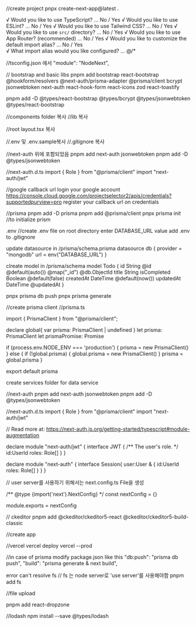 //create project
pnpx create-next-app@latest .


√ Would you like to use TypeScript? ... No / Yes
√ Would you like to use ESLint? ... No / Yes
√ Would you like to use Tailwind CSS? ... No / Yes
√ Would you like to use `src/` directory? ... No / Yes
√ Would you like to use App Router? (recommended) ... No / Yes
√ Would you like to customize the default import alias? ... No / Yes        
√ What import alias would you like configured? ... @/*
<!-- Creating a new Next.js app in D:\AmiAiLabTs\shopping-cart. -->

//tsconfig.json 에서 
"module": "NodeNext",
<!-- "moduleResolution": "NodeNext", 변경 -->


// bootstrap and basic libs
pnpm add bootstrap react-bootstrap @hookform/resolvers @next-auth/prisma-adapter @prisma/client bcrypt jsonwebtoken next-auth react-hook-form react-icons zod react-toastify

pnpm add -D @types/react-bootstrap @types/bcrypt @types/jsonwebtoken @types/react-bootstrap

//components folder 복사
//lib 복사

//root layout.tsx  복사

//.env 및 .env.sample복사
//.gitignore 복사



//next-auth 위에 포함되었음
pnpm add next-auth jsonwebtoken
pnpm add -D @types/jsonwebtoken

//next-auth.d.ts
import { Role } from "@prisma/client"
import "next-auth/jwt"



//google callback url login your google account
https://console.cloud.google.com/projectselector2/apis/credentials?supportedpurview=pro
register your callback url on credentials


//prisma
pnpm add -D prisma
pnpm add @prisma/client
pnpx prisma init //to initialize prism

.env //create .env file on root directory
enter DATABASE_URL value 
add .env to .gitignore

update datasource in /prisma/schema.prisma 
datasource db {
  provider = "mongodb"
  url      = env("DATABASE_URL")
}

clreate model in /prisma/schema
model Todo {
  id          String   @id @default(auto()) @map("_id") @db.ObjectId
  title       String
  isCompleted Boolean  @default(false)
  createdAt   DateTime @default(now())
  updatedAt   DateTime @updatedAt
}

pnpx prisma db push
pnpx prisma generate

//create prisma client
//prisma.ts 

import { PrismaClient } from "@prisma/client";

declare global{
   var prisma: PrismaClient | undefined
}
let prisma: PrismaClient
let prismaPromise: Promise<PrismaClient>

if (process.env.NODE_ENV === 'production') {
  prisma = new PrismaClient()
} else {
  if (!global.prisma) {
    global.prisma = new PrismaClient()
  }
  prisma = global.prisma
}

export default prisma

create services folder for data service


//next-auth
pnpm add next-auth jsonwebtoken
pnpm add -D @types/jsonwebtoken

//next-auth.d.ts
import { Role } from "@prisma/client"
import "next-auth/jwt"

// Read more at: https://next-auth.js.org/getting-started/typescript#module-augmentation

declare module "next-auth/jwt" {
  interface JWT {
    /** The user's role. */
    id:UserId
    roles: Role[]
  }
}

declare module "next-auth" {
  interface Session{
    user:User & {
      id:UserId
      roles: Role[]
    }
  }
}


// user server를 사용하기 위해서는 
next.config.ts File을 생성

/** @type {import('next').NextConfig} */
const nextConfig = {}

module.exports = nextConfig

// ckeditor
pnpm add  @ckeditor/ckeditor5-react @ckeditor/ckeditor5-build-classic


//create app


//vercel
vercel deploy
vercel --prod

//in case of prisma modify package.json like this
 "db:push": "prisma db push",
 "build": "prisma generate & next build",


error can't resolve fs // fs 는 node server로 'use server'를 사용해야함
 pnpm add fs


 //file upload 

 pnpm add react-dropzone


//lodash
npm install --save @types/lodash